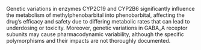 Genetic variations in enzymes CYP2C19 and CYP2B6 significantly influence the metabolism of methylphenobarbital into phenobarbital, affecting the drug’s efficacy and safety due to differing metabolic rates that can lead to underdosing or toxicity. Moreover, genetic variations in GABA_A receptor subunits may cause pharmacodynamic variability, although the specific polymorphisms and their impacts are not thoroughly documented.